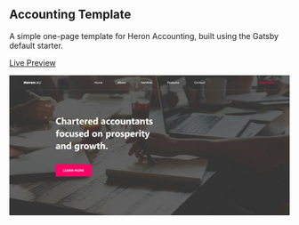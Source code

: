 ## Accounting Template

A simple one-page template for Heron Accounting, built using the Gatsby default starter. 

[Live Preview](https://heronaccounting.netlify.app/ "Accounting Template website Link")

[![Screenshot of Accounting Template website](screenshot.jpg "Accounting Template Website Screenshot")](https://heronaccounting.netlify.app/ "Accounting Template website Link")
